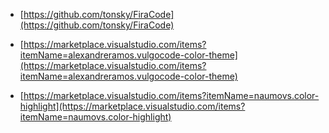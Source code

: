 - [https://github.com/tonsky/FiraCode](https://github.com/tonsky/FiraCode)

- [https://marketplace.visualstudio.com/items?itemName=alexandreramos.vulgocode-color-theme](https://marketplace.visualstudio.com/items?itemName=alexandreramos.vulgocode-color-theme)

- [https://marketplace.visualstudio.com/items?itemName=naumovs.color-highlight](https://marketplace.visualstudio.com/items?itemName=naumovs.color-highlight)